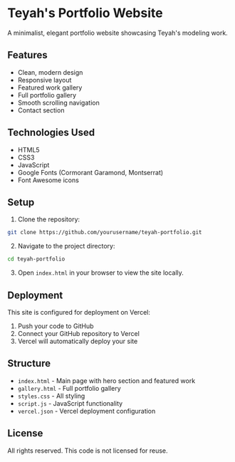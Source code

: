 # Teyah's Portfolio Website

A minimalist, elegant portfolio website showcasing Teyah's modeling work.

## Features

- Clean, modern design
- Responsive layout
- Featured work gallery
- Full portfolio gallery
- Smooth scrolling navigation
- Contact section

## Technologies Used

- HTML5
- CSS3
- JavaScript
- Google Fonts (Cormorant Garamond, Montserrat)
- Font Awesome icons

## Setup

1. Clone the repository:
```bash
git clone https://github.com/yourusername/teyah-portfolio.git
```

2. Navigate to the project directory:
```bash
cd teyah-portfolio
```

3. Open `index.html` in your browser to view the site locally.

## Deployment

This site is configured for deployment on Vercel:

1. Push your code to GitHub
2. Connect your GitHub repository to Vercel
3. Vercel will automatically deploy your site

## Structure

- `index.html` - Main page with hero section and featured work
- `gallery.html` - Full portfolio gallery
- `styles.css` - All styling
- `script.js` - JavaScript functionality
- `vercel.json` - Vercel deployment configuration

## License

All rights reserved. This code is not licensed for reuse.
